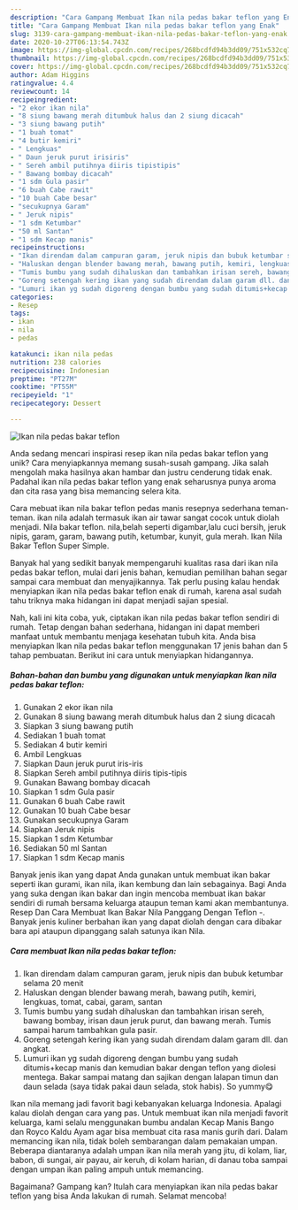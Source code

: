 ```yaml
---
description: "Cara Gampang Membuat Ikan nila pedas bakar teflon yang Enak"
title: "Cara Gampang Membuat Ikan nila pedas bakar teflon yang Enak"
slug: 3139-cara-gampang-membuat-ikan-nila-pedas-bakar-teflon-yang-enak
date: 2020-10-27T06:13:54.743Z
image: https://img-global.cpcdn.com/recipes/268bcdfd94b3dd09/751x532cq70/ikan-nila-pedas-bakar-teflon-foto-resep-utama.jpg
thumbnail: https://img-global.cpcdn.com/recipes/268bcdfd94b3dd09/751x532cq70/ikan-nila-pedas-bakar-teflon-foto-resep-utama.jpg
cover: https://img-global.cpcdn.com/recipes/268bcdfd94b3dd09/751x532cq70/ikan-nila-pedas-bakar-teflon-foto-resep-utama.jpg
author: Adam Higgins
ratingvalue: 4.4
reviewcount: 14
recipeingredient:
- "2 ekor ikan nila"
- "8 siung bawang merah ditumbuk halus dan 2 siung dicacah"
- "3 siung bawang putih"
- "1 buah tomat"
- "4 butir kemiri"
- " Lengkuas"
- " Daun jeruk purut irisiris"
- " Sereh ambil putihnya diiris tipistipis"
- " Bawang bombay dicacah"
- "1 sdm Gula pasir"
- "6 buah Cabe rawit"
- "10 buah Cabe besar"
- "secukupnya Garam"
- " Jeruk nipis"
- "1 sdm Ketumbar"
- "50 ml Santan"
- "1 sdm Kecap manis"
recipeinstructions:
- "Ikan direndam dalam campuran garam, jeruk nipis dan bubuk ketumbar selama 20 menit"
- "Haluskan dengan blender bawang merah, bawang putih, kemiri, lengkuas, tomat, cabai, garam, santan"
- "Tumis bumbu yang sudah dihaluskan dan tambahkan irisan sereh, bawang bombay, irisan daun jeruk purut, dan bawang merah. Tumis sampai harum tambahkan gula pasir."
- "Goreng setengah kering ikan yang sudah direndam dalam garam dll. dan angkat."
- "Lumuri ikan yg sudah digoreng dengan bumbu yang sudah ditumis+kecap manis dan kemudian bakar dengan teflon yang diolesi mentega. Bakar sampai matang dan sajikan dengan lalapan timun dan daun selada (saya tidak pakai daun selada, stok habis). So yummy😋"
categories:
- Resep
tags:
- ikan
- nila
- pedas

katakunci: ikan nila pedas 
nutrition: 238 calories
recipecuisine: Indonesian
preptime: "PT27M"
cooktime: "PT55M"
recipeyield: "1"
recipecategory: Dessert

---
```



![Ikan nila pedas bakar teflon](https://img-global.cpcdn.com/recipes/268bcdfd94b3dd09/751x532cq70/ikan-nila-pedas-bakar-teflon-foto-resep-utama.jpg)

Anda sedang mencari inspirasi resep ikan nila pedas bakar teflon yang unik? Cara menyiapkannya memang susah-susah gampang. Jika salah mengolah maka hasilnya akan hambar dan justru cenderung tidak enak. Padahal ikan nila pedas bakar teflon yang enak seharusnya punya aroma dan cita rasa yang bisa memancing selera kita.

Cara mebuat ikan nila bakar teflon pedas manis resepnya sederhana teman-teman. ikan nila adalah termasuk ikan air tawar sangat cocok untuk diolah menjadi. Nila bakar teflon. nila,belah seperti digambar,lalu cuci bersih, jeruk nipis, garam, garam, bawang putih, ketumbar, kunyit, gula merah. Ikan Nila Bakar Teflon Super Simple.

Banyak hal yang sedikit banyak mempengaruhi kualitas rasa dari ikan nila pedas bakar teflon, mulai dari jenis bahan, kemudian pemilihan bahan segar sampai cara membuat dan menyajikannya. Tak perlu pusing kalau hendak menyiapkan ikan nila pedas bakar teflon enak di rumah, karena asal sudah tahu triknya maka hidangan ini dapat menjadi sajian spesial.


Nah, kali ini kita coba, yuk, ciptakan ikan nila pedas bakar teflon sendiri di rumah. Tetap dengan bahan sederhana, hidangan ini dapat memberi manfaat untuk membantu menjaga kesehatan tubuh kita. Anda bisa menyiapkan Ikan nila pedas bakar teflon menggunakan 17 jenis bahan dan 5 tahap pembuatan. Berikut ini cara untuk menyiapkan hidangannya.

<!--inarticleads1-->

##### Bahan-bahan dan bumbu yang digunakan untuk menyiapkan Ikan nila pedas bakar teflon:

1. Gunakan 2 ekor ikan nila
1. Gunakan 8 siung bawang merah ditumbuk halus dan 2 siung dicacah
1. Siapkan 3 siung bawang putih
1. Sediakan 1 buah tomat
1. Sediakan 4 butir kemiri
1. Ambil  Lengkuas
1. Siapkan  Daun jeruk purut iris-iris
1. Siapkan  Sereh ambil putihnya diiris tipis-tipis
1. Gunakan  Bawang bombay dicacah
1. Siapkan 1 sdm Gula pasir
1. Gunakan 6 buah Cabe rawit
1. Gunakan 10 buah Cabe besar
1. Gunakan secukupnya Garam
1. Siapkan  Jeruk nipis
1. Siapkan 1 sdm Ketumbar
1. Sediakan 50 ml Santan
1. Siapkan 1 sdm Kecap manis


Banyak jenis ikan yang dapat Anda gunakan untuk membuat ikan bakar seperti ikan gurami, ikan nila, ikan kembung dan lain sebagainya. Bagi Anda yang suka dengan ikan bakar dan ingin mencoba membuat ikan bakar sendiri di rumah bersama keluarga ataupun teman kami akan membantunya. Resep Dan Cara Membuat Ikan Bakar Nila Panggang Dengan Teflon -. Banyak jenis kuliner berbahan ikan yang dapat diolah dengan cara dibakar bara api ataupun dipanggang salah satunya ikan Nila. 

<!--inarticleads2-->

##### Cara membuat Ikan nila pedas bakar teflon:

1. Ikan direndam dalam campuran garam, jeruk nipis dan bubuk ketumbar selama 20 menit
1. Haluskan dengan blender bawang merah, bawang putih, kemiri, lengkuas, tomat, cabai, garam, santan
1. Tumis bumbu yang sudah dihaluskan dan tambahkan irisan sereh, bawang bombay, irisan daun jeruk purut, dan bawang merah. Tumis sampai harum tambahkan gula pasir.
1. Goreng setengah kering ikan yang sudah direndam dalam garam dll. dan angkat.
1. Lumuri ikan yg sudah digoreng dengan bumbu yang sudah ditumis+kecap manis dan kemudian bakar dengan teflon yang diolesi mentega. Bakar sampai matang dan sajikan dengan lalapan timun dan daun selada (saya tidak pakai daun selada, stok habis). So yummy😋


Ikan nila memang jadi favorit bagi kebanyakan keluarga Indonesia. Apalagi kalau diolah dengan cara yang pas. Untuk membuat ikan nila menjadi favorit keluarga, kami selalu menggunakan bumbu andalan Kecap Manis Bango dan Royco Kaldu Ayam agar bisa membuat cita rasa manis gurih dari. Dalam memancing ikan nila, tidak boleh sembarangan dalam pemakaian umpan. Beberapa diantaranya adalah umpan ikan nila merah yang jitu, di kolam, liar, babon, di sungai, air payau, air keruh, di kolam harian, di danau toba sampai dengan umpan ikan paling ampuh untuk memancing. 

Bagaimana? Gampang kan? Itulah cara menyiapkan ikan nila pedas bakar teflon yang bisa Anda lakukan di rumah. Selamat mencoba!
